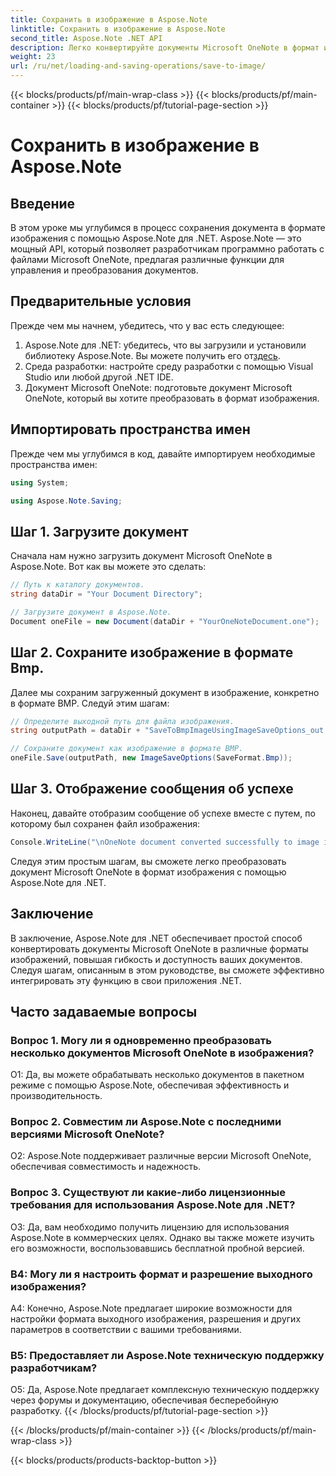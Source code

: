 ```yaml
---
title: Сохранить в изображение в Aspose.Note
linktitle: Сохранить в изображение в Aspose.Note
second_title: Aspose.Note .NET API
description: Легко конвертируйте документы Microsoft OneNote в формат изображений BMP с помощью Aspose.Note для .NET. Бесшовная интеграция, простые шаги и надежная функциональность.
weight: 23
url: /ru/net/loading-and-saving-operations/save-to-image/
---
```


{{< blocks/products/pf/main-wrap-class >}}
{{< blocks/products/pf/main-container >}}
{{< blocks/products/pf/tutorial-page-section >}}

# Сохранить в изображение в Aspose.Note

## Введение

В этом уроке мы углубимся в процесс сохранения документа в формате изображения с помощью Aspose.Note для .NET. Aspose.Note — это мощный API, который позволяет разработчикам программно работать с файлами Microsoft OneNote, предлагая различные функции для управления и преобразования документов.

## Предварительные условия

Прежде чем мы начнем, убедитесь, что у вас есть следующее:

1.  Aspose.Note для .NET: убедитесь, что вы загрузили и установили библиотеку Aspose.Note. Вы можете получить его от[здесь](https://releases.aspose.com/note/net/).
2. Среда разработки: настройте среду разработки с помощью Visual Studio или любой другой .NET IDE.
3. Документ Microsoft OneNote: подготовьте документ Microsoft OneNote, который вы хотите преобразовать в формат изображения.

## Импортировать пространства имен

Прежде чем мы углубимся в код, давайте импортируем необходимые пространства имен:

```csharp
using System;

using Aspose.Note.Saving;
```

## Шаг 1. Загрузите документ

Сначала нам нужно загрузить документ Microsoft OneNote в Aspose.Note. Вот как вы можете это сделать:

```csharp
// Путь к каталогу документов.
string dataDir = "Your Document Directory";

// Загрузите документ в Aspose.Note.
Document oneFile = new Document(dataDir + "YourOneNoteDocument.one");
```

## Шаг 2. Сохраните изображение в формате Bmp.

Далее мы сохраним загруженный документ в изображение, конкретно в формате BMP. Следуй этим шагам:

```csharp
// Определите выходной путь для файла изображения.
string outputPath = dataDir + "SaveToBmpImageUsingImageSaveOptions_out.bmp";

// Сохраните документ как изображение в формате BMP.
oneFile.Save(outputPath, new ImageSaveOptions(SaveFormat.Bmp));
```

## Шаг 3. Отображение сообщения об успехе

Наконец, давайте отобразим сообщение об успехе вместе с путем, по которому был сохранен файл изображения:

```csharp
Console.WriteLine("\nOneNote document converted successfully to image in BMP format.\nFile saved at " + outputPath);
```

Следуя этим простым шагам, вы сможете легко преобразовать документ Microsoft OneNote в формат изображения с помощью Aspose.Note для .NET.

## Заключение

В заключение, Aspose.Note для .NET обеспечивает простой способ конвертировать документы Microsoft OneNote в различные форматы изображений, повышая гибкость и доступность ваших документов. Следуя шагам, описанным в этом руководстве, вы сможете эффективно интегрировать эту функцию в свои приложения .NET.

## Часто задаваемые вопросы

### Вопрос 1. Могу ли я одновременно преобразовать несколько документов Microsoft OneNote в изображения?

О1: Да, вы можете обрабатывать несколько документов в пакетном режиме с помощью Aspose.Note, обеспечивая эффективность и производительность.

### Вопрос 2. Совместим ли Aspose.Note с последними версиями Microsoft OneNote?

О2: Aspose.Note поддерживает различные версии Microsoft OneNote, обеспечивая совместимость и надежность.

### Вопрос 3. Существуют ли какие-либо лицензионные требования для использования Aspose.Note для .NET?

О3: Да, вам необходимо получить лицензию для использования Aspose.Note в коммерческих целях. Однако вы также можете изучить его возможности, воспользовавшись бесплатной пробной версией.

### В4: Могу ли я настроить формат и разрешение выходного изображения?

A4: Конечно, Aspose.Note предлагает широкие возможности для настройки формата выходного изображения, разрешения и других параметров в соответствии с вашими требованиями.

### В5: Предоставляет ли Aspose.Note техническую поддержку разработчикам?

О5: Да, Aspose.Note предлагает комплексную техническую поддержку через форумы и документацию, обеспечивая бесперебойную разработку.
{{< /blocks/products/pf/tutorial-page-section >}}

{{< /blocks/products/pf/main-container >}}
{{< /blocks/products/pf/main-wrap-class >}}

{{< blocks/products/products-backtop-button >}}
